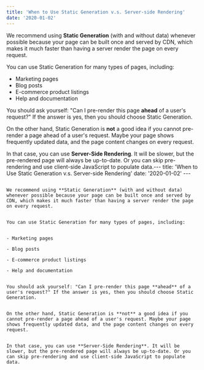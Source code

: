 ```yaml
---
title: 'When to Use Static Generation v.s. Server-side Rendering'
date: '2020-01-02'
---
```


We recommend using **Static Generation** (with and without data) whenever possible because your page can be built once and served by CDN, which makes it much faster than having a server render the page on every request.

You can use Static Generation for many types of pages, including:

- Marketing pages
- Blog posts
- E-commerce product listings
- Help and documentation

You should ask yourself: "Can I pre-render this page **ahead** of a user's request?" If the answer is yes, then you should choose Static Generation.

On the other hand, Static Generation is **not** a good idea if you cannot pre-render a page ahead of a user's request. Maybe your page shows frequently updated data, and the page content changes on every request.

In that case, you can use **Server-Side Rendering**. It will be slower, but the pre-rendered page will always be up-to-date. Or you can skip pre-rendering and use client-side JavaScript to populate data.---
                                                                                                                                                                                                           title: 'When to Use Static Generation v.s. Server-side Rendering'
                                                                                                                                                                                                           date: '2020-01-02'
                                                                                                                                                                                                           ---
                                                                                                                                                                                                           
                                                                                                                                                                                                           We recommend using **Static Generation** (with and without data) whenever possible because your page can be built once and served by CDN, which makes it much faster than having a server render the page on every request.
                                                                                                                                                                                                           
                                                                                                                                                                                                           You can use Static Generation for many types of pages, including:
                                                                                                                                                                                                           
                                                                                                                                                                                                           - Marketing pages
                                                                                                                                                                                                           - Blog posts
                                                                                                                                                                                                           - E-commerce product listings
                                                                                                                                                                                                           - Help and documentation
                                                                                                                                                                                                           
                                                                                                                                                                                                           You should ask yourself: "Can I pre-render this page **ahead** of a user's request?" If the answer is yes, then you should choose Static Generation.
                                                                                                                                                                                                           
                                                                                                                                                                                                           On the other hand, Static Generation is **not** a good idea if you cannot pre-render a page ahead of a user's request. Maybe your page shows frequently updated data, and the page content changes on every request.
                                                                                                                                                                                                           
                                                                                                                                                                                                           In that case, you can use **Server-Side Rendering**. It will be slower, but the pre-rendered page will always be up-to-date. Or you can skip pre-rendering and use client-side JavaScript to populate data.